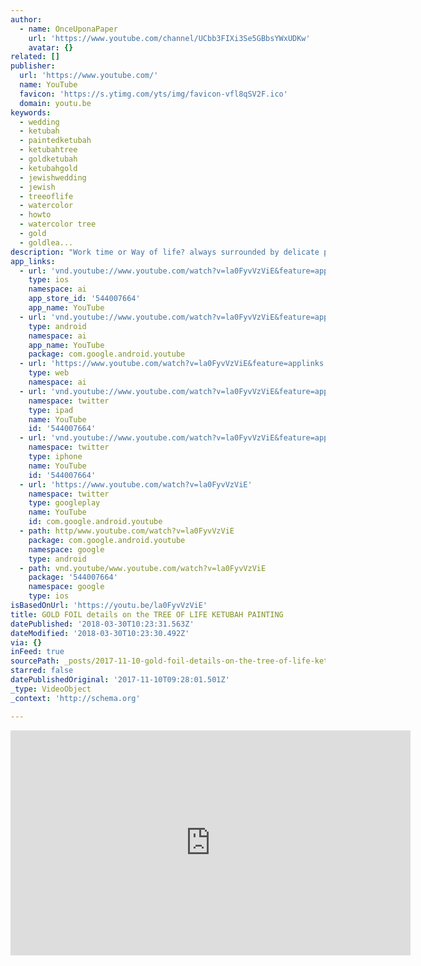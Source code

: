 ```yaml
---
author:
  - name: OnceUponaPaper
    url: 'https://www.youtube.com/channel/UCbb3FIXi3Se5GBbsYWxUDKw'
    avatar: {}
related: []
publisher:
  url: 'https://www.youtube.com/'
  name: YouTube
  favicon: 'https://s.ytimg.com/yts/img/favicon-vfl8qSV2F.ico'
  domain: youtu.be
keywords:
  - wedding
  - ketubah
  - paintedketubah
  - ketubahtree
  - goldketubah
  - ketubahgold
  - jewishwedding
  - jewish
  - treeoflife
  - watercolor
  - howto
  - watercolor tree
  - gold
  - goldlea...
description: "Work time or Way of life? always surrounded by delicate paintings in their studio home! \uD83C\uDF3FGOLD FOIL details on the TREE OF LIFE KETUBAH PAINTING. All custom requests are welcome at www.OnceUponaPaper.net"
app_links:
  - url: 'vnd.youtube://www.youtube.com/watch?v=la0FyvVzViE&feature=applinks'
    type: ios
    namespace: ai
    app_store_id: '544007664'
    app_name: YouTube
  - url: 'vnd.youtube://www.youtube.com/watch?v=la0FyvVzViE&feature=applinks'
    type: android
    namespace: ai
    app_name: YouTube
    package: com.google.android.youtube
  - url: 'https://www.youtube.com/watch?v=la0FyvVzViE&feature=applinks'
    type: web
    namespace: ai
  - url: 'vnd.youtube://www.youtube.com/watch?v=la0FyvVzViE&feature=applinks'
    namespace: twitter
    type: ipad
    name: YouTube
    id: '544007664'
  - url: 'vnd.youtube://www.youtube.com/watch?v=la0FyvVzViE&feature=applinks'
    namespace: twitter
    type: iphone
    name: YouTube
    id: '544007664'
  - url: 'https://www.youtube.com/watch?v=la0FyvVzViE'
    namespace: twitter
    type: googleplay
    name: YouTube
    id: com.google.android.youtube
  - path: http/www.youtube.com/watch?v=la0FyvVzViE
    package: com.google.android.youtube
    namespace: google
    type: android
  - path: vnd.youtube/www.youtube.com/watch?v=la0FyvVzViE
    package: '544007664'
    namespace: google
    type: ios
isBasedOnUrl: 'https://youtu.be/la0FyvVzViE'
title: GOLD FOIL details on the TREE OF LIFE KETUBAH PAINTING
datePublished: '2018-03-30T10:23:31.563Z'
dateModified: '2018-03-30T10:23:30.492Z'
via: {}
inFeed: true
sourcePath: _posts/2017-11-10-gold-foil-details-on-the-tree-of-life-ketubah-painting.md
starred: false
datePublishedOriginal: '2017-11-10T09:28:01.501Z'
_type: VideoObject
_context: 'http://schema.org'

---
```

<iframe src="https://cdn.embedly.com/widgets/media.html?src=https%3A%2F%2Fwww.youtube.com%2Fembed%2Fla0FyvVzViE%3Ffeature%3Doembed&amp;url=http%3A%2F%2Fwww.youtube.com%2Fwatch%3Fv%3Dla0FyvVzViE&amp;image=https%3A%2F%2Fi.ytimg.com%2Fvi%2Fla0FyvVzViE%2Fhqdefault.jpg&amp;key=a715cf41cc93453ca338d350cd26f87b&amp;type=text%2Fhtml&amp;schema=youtube" width="640" height="360" scrolling="no" frameborder="0" allowfullscreen="" style=""></iframe>